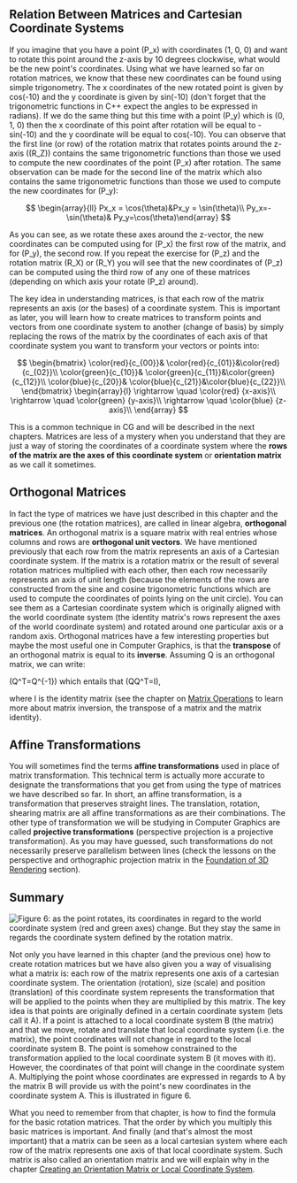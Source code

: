 ## Relation Between Matrices and Cartesian Coordinate Systems

If you imagine that you have a point \(P_x\) with coordinates (1, 0, 0) and want to rotate this point around the z-axis by 10 degrees clockwise, what would be the new point's coordinates. Using what we have learned so far on rotation matrices, we know that these new coordinates can be found using simple trigonometry. The x coordinates of the new rotated point is given by cos(-10) and the y coordinate is given by sin(-10) (don't forget that the trigonometric functions in C++ expect the angles to be expressed in radians). If we do the same thing but this time with a point \(P_y\) which is (0, 1, 0) then the x coordinate of this point after rotation will be equal to -sin(-10) and the y coordinate will be equal to cos(-10). You can observe that the first line (or row) of the rotation matrix that rotates points around the z-axis (\(R_Z\)) contains the same trigonometric functions than those we used to compute the new coordinates of the point \(P_x\) after rotation. The same observation can be made for the second line of the matrix which also contains the same trigonometric functions than those we used to compute the new coordinates for \(P_y\):

$$
\begin{array}{ll}
Px_x = \cos(\theta)&Px_y = \sin(\theta)\\
Py_x=-\sin(\theta)& Py_y=\cos(\theta)\end{array}
$$

As you can see, as we rotate these axes around the z-vector, the new coordinates can be computed using for \(P_x\) the first row of the matrix, and for \(P_y\), the second row. If you repeat the exercise for \(P_z\) and the rotation matrix \(R_X\) or \(R_Y\) you will see that the new coordinates of \(P_z\) can be computed using the third row of any one of these matrices (depending on which axis your rotate \(P_z\) around).

The key idea in understanding matrices, is that each row of the matrix represents an axis (or the bases) of a coordinate system. This is important as later, you will learn how to create matrices to transform points and vectors from one coordinate system to another (change of basis) by simply replacing the rows of the matrix by the coordinates of each axis of that coordinate system you want to transform your vectors or points into:

$$
\begin{bmatrix}
\color{red}{c_{00}}& \color{red}{c_{01}}&\color{red}{c_{02}}\\
\color{green}{c_{10}}& \color{green}{c_{11}}&\color{green}{c_{12}}\\
\color{blue}{c_{20}}& \color{blue}{c_{21}}&\color{blue}{c_{22}}\\
\end{bmatrix}
\begin{array}{l}
\rightarrow \quad \color{red} {x-axis}\\
\rightarrow \quad \color{green} {y-axis}\\
\rightarrow \quad \color{blue} {z-axis}\\
\end{array}
$$

This is a common technique in CG and will be described in the next chapters. Matrices are less of a mystery when you understand that they are just a way of storing the coordinates of a coordinate system where the **rows of the matrix are the axes of this coordinate system** or **orientation matrix** as we call it sometimes.

## Orthogonal Matrices

In fact the type of matrices we have just described in this chapter and the previous one (the rotation matrices), are called in linear algebra, **orthogonal matrices**. An orthogonal matrix is a square matrix with real entries whose columns and rows are **orthogonal unit vectors**. We have mentioned previously that each row from the matrix represents an axis of a Cartesian coordinate system. If the matrix is a rotation matrix or the result of several rotation matrices multiplied with each other, then each row necessarily represents an axis of unit length (because the elements of the rows are constructed from the sine and cosine trigonometric functions which are used to compute the coordinates of points lying on the unit circle). You can see them as a Cartesian coordinate system which is originally aligned with the world coordinate system (the identity matrix's rows represent the axes of the world coordinate system) and rotated around one particular axis or a random axis. Orthogonal matrices have a few interesting properties but maybe the most useful one in Computer Graphics, is that the **transpose** of an orthogonal matrix is equal to its **inverse**. Assuming Q is an orthogonal matrix, we can write:

\(Q^T=Q^{-1}\) which entails that \(QQ^T=I\),

where I is the identity matrix (see the chapter on [Matrix Operations](lessons/mathematics-physics-for-computer-graphics/geometry/matrix-operations) to learn more about matrix inversion, the transpose of a matrix and the matrix identity).

## Affine Transformations

You will sometimes find the terms **affine transformations** used in place of matrix transformation. This technical term is actually more accurate to designate the transformations that you get from using the type of matrices we have described so far. In short, an affine transformation, is a transformation that preserves straight lines. The translation, rotation, shearing matrix are all affine transformations as are their combinations. The other type of transformation we will be studying in Computer Graphics are called **projective transformations** (perspective projection is a projective transformation). As you may have guessed, such transformations do not necessarily preserve parallelism between lines (check the lessons on the perspective and orthographic projection matrix in the [Foundation of 3D Rendering](lessons/3d-basic-rendering) section).

## Summary

![Figure 6: as the point rotates, its coordinates in regard to the world coordinate system (red and green axes) change. But they stay the same in regards the coordinate system defined by the rotation matrix.](/images/geometry/rotationcoordsys.gif?)

Not only you have learned in this chapter (and the previous one) how to create rotation matrices but we have also given you a way of visualising what a matrix is: each row of the matrix represents one axis of a cartesian coordinate system. The orientation (rotation), size (scale) and position (translation) of this coordinate system represents the transformation that will be applied to the points when they are multiplied by this matrix. The key idea is that points are originally defined in a certain coordinate system (lets call it A). If a point is attached to a local coordinate system B (the matrix) and that we move, rotate and translate that local coordinate system (i.e. the matrix), the point coordinates will not change in regard to the local coordinate system B. The point is somehow constrained to the transformation applied to the local coordinate system B (it moves with it). However, the coordinates of that point will change in the coordinate system A. Multiplying the point whose coordinates are expressed in regards to A by the matrix B will provide us with the point's new coordinates in the coordinate system A. This is illustrated in figure 6.

What you need to remember from that chapter, is how to find the formula for the basic rotation matrices. That the order by which you multiply this basic matrices is important. And finally (and that's almost the most important) that a matrix can be seen as a local cartesian system where each row of the matrix represents one axis of that local coordinate system. Such matrix is also called an orientation matrix and we will explain why in the chapter [Creating an Orientation Matrix or Local Coordinate System](lessons/mathematics-physics-for-computer-graphics/geometry/creating-an-orientation-matrix-or-local-coordinate-system).